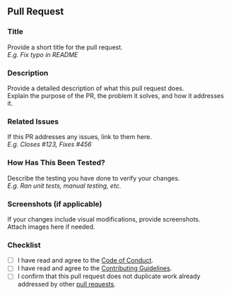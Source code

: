 ## Pull Request

### Title
Provide a short title for the pull request.  
*E.g. Fix typo in README*

### Description
Provide a detailed description of what this pull request does.  
Explain the purpose of the PR, the problem it solves, and how it addresses it.

### Related Issues
If this PR addresses any issues, link to them here.  
*E.g. Closes #123, Fixes #456*

### How Has This Been Tested?
Describe the testing you have done to verify your changes.  
*E.g. Ran unit tests, manual testing, etc.*

### Screenshots (if applicable)
If your changes include visual modifications, provide screenshots.  
Attach images here if needed.

### Checklist
- [ ] I have read and agree to the [Code of Conduct](https://github.com/CZAsTc/AstroKit/.github/CODE_OF_CONDUCT.md).
- [ ] I have read and agree to the [Contributing Guidelines](https://github.com/CZAsTc/AstroKit/.github/CONTRIBUTING.md).
- [ ] I confirm that this pull request does not duplicate work already addressed by other [pull requests](https://github.com/CZAsTc/AstroKit/pulls).
